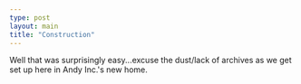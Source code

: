```yaml
---
type: post
layout: main
title: "Construction"
---
```

Well that was surprisingly easy...excuse the dust/lack of archives as we get
set up here in Andy Inc.'s new home.

